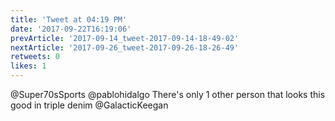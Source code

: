 ```yaml
---
title: 'Tweet at 04:19 PM'
date: '2017-09-22T16:19:06'
prevArticle: '2017-09-14_tweet-2017-09-14-18-49-02'
nextArticle: '2017-09-26_tweet-2017-09-26-18-26-49'
retweets: 0
likes: 1
---
```

@Super70sSports @pablohidalgo There's only 1 other person that looks this good in triple denim @GalacticKeegan